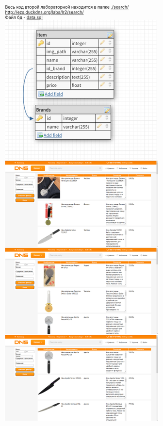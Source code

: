 
Весь код второй лабораторной находится в папке <a href="https://github.com/e2sembler/labs/tree/main/lr2/search">./search/</a> <br>
http://ezs.duckdns.org/labs/lr2/search/  <br>
Файл бд - <a href="https://github.com/e2sembler/labs/tree/main/lr2/data.sql">data.sql</a>  
<img src=https://github.com/e2sembler/labs/blob/main/lr2/database_image.png/>
<img src='https://github.com/e2sembler/labs/blob/main/lr2/Opera Snapshot_2022-10-13_101433_192.168.1.87.png'/>
<img src='https://github.com/e2sembler/labs/blob/main/lr2/Opera Snapshot_2022-10-13_101447_192.168.1.87.png'/>
<img src='https://github.com/e2sembler/labs/blob/main/lr2/Opera Snapshot_2022-10-13_101500_192.168.1.87.png'/>
